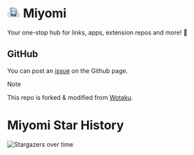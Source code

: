 # <img src="/docs/public/asset/inaread.png" width="30px"> Miyomi

Your one-stop hub for links, apps, extension repos and more! 🌟

## GitHub

You can post an [issue](https://github.com/tas33n/miyomi/issues/new) on the Github page.

<!-- ## Discord

You can submit any feedback in our [discord server](https://discord.gg/vShRGx8ZBC) too! -->

<!-- <p align="center">
  <a href="https://discord.gg/vShRGx8ZBC">
    <img src="https://invidget.switchblade.xyz/vShRGx8ZBC" alt="Image Description" style="width: 400px; display: block; margin: 0 auto;">
  </a>
</p>

<br/> -->

> [!NOTE]  
> This repo is forked & modified from [Wotaku](https://github.com/wotakumoe/Wotaku).

# Miyomi Star History

![Stargazers over time](https://starchart.cc/tas33n/miyomi.svg?variant=adaptive)
